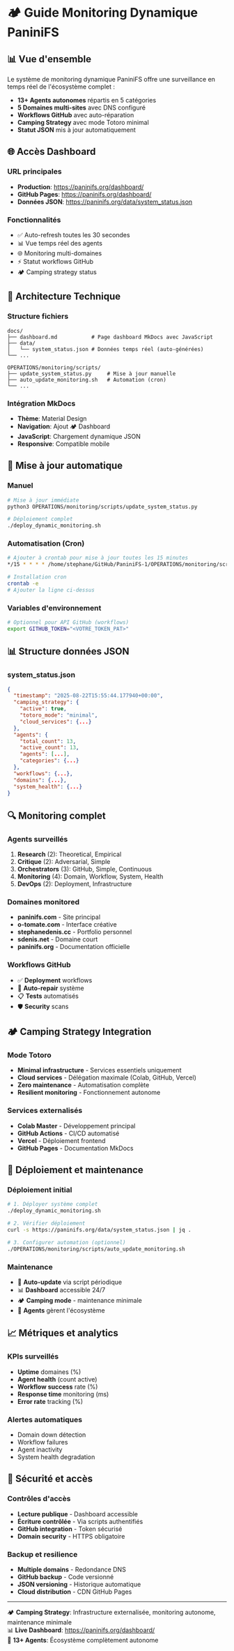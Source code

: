 # 🏕️ Guide Monitoring Dynamique PaniniFS

## 📊 Vue d'ensemble

Le système de monitoring dynamique PaniniFS offre une surveillance en temps réel de l'écosystème complet :

- **13+ Agents autonomes** répartis en 5 catégories
- **5 Domaines multi-sites** avec DNS configuré  
- **Workflows GitHub** avec auto-réparation
- **Camping Strategy** avec mode Totoro minimal
- **Statut JSON** mis à jour automatiquement

## 🌐 Accès Dashboard

### URL principales
- **Production**: https://paninifs.org/dashboard/
- **GitHub Pages**: https://paninifs.org/dashboard/
- **Données JSON**: https://paninifs.org/data/system_status.json

### Fonctionnalités
- ✅ Auto-refresh toutes les 30 secondes
- 📊 Vue temps réel des agents
- 🌐 Monitoring multi-domaines
- ⚡ Statut workflows GitHub
- 🏕️ Camping strategy status

## 🔧 Architecture Technique

### Structure fichiers
```
docs/
├── dashboard.md           # Page dashboard MkDocs avec JavaScript
├── data/
│   └── system_status.json # Données temps réel (auto-générées)
└── ...

OPERATIONS/monitoring/scripts/
├── update_system_status.py     # Mise à jour manuelle
├── auto_update_monitoring.sh   # Automation (cron)
└── ...
```

### Intégration MkDocs
- **Thème**: Material Design
- **Navigation**: Ajout 🏕️ Dashboard
- **JavaScript**: Chargement dynamique JSON
- **Responsive**: Compatible mobile

## 🤖 Mise à jour automatique

### Manuel
```bash
# Mise à jour immédiate
python3 OPERATIONS/monitoring/scripts/update_system_status.py

# Déploiement complet
./deploy_dynamic_monitoring.sh
```

### Automatisation (Cron)
```bash
# Ajouter à crontab pour mise à jour toutes les 15 minutes
*/15 * * * * /home/stephane/GitHub/PaniniFS-1/OPERATIONS/monitoring/scripts/auto_update_monitoring.sh

# Installation cron
crontab -e
# Ajouter la ligne ci-dessus
```

### Variables d'environnement
```bash
# Optionnel pour API GitHub (workflows)
export GITHUB_TOKEN="<VOTRE_TOKEN_PAT>"
```

## 📊 Structure données JSON

### system_status.json
```json
{
  "timestamp": "2025-08-22T15:55:44.177940+00:00",
  "camping_strategy": {
    "active": true,
    "totoro_mode": "minimal",
    "cloud_services": {...}
  },
  "agents": {
    "total_count": 13,
    "active_count": 13,
    "agents": [...],
    "categories": {...}
  },
  "workflows": {...},
  "domains": {...},
  "system_health": {...}
}
```

## 🔍 Monitoring complet

### Agents surveillés
1. **Research** (2): Theoretical, Empirical
2. **Critique** (2): Adversarial, Simple  
3. **Orchestrators** (3): GitHub, Simple, Continuous
4. **Monitoring** (4): Domain, Workflow, System, Health
5. **DevOps** (2): Deployment, Infrastructure

### Domaines monitored
- **paninifs.com** - Site principal
- **o-tomate.com** - Interface créative
- **stephanedenis.cc** - Portfolio personnel  
- **sdenis.net** - Domaine court
- **paninifs.org** - Documentation officielle

### Workflows GitHub
- ✅ **Deployment** workflows
- 🔧 **Auto-repair** système
- 📋 **Tests** automatisés
- 🛡️ **Security** scans

## 🏕️ Camping Strategy Integration

### Mode Totoro
- **Minimal infrastructure** - Services essentiels uniquement
- **Cloud services** - Délégation maximale (Colab, GitHub, Vercel)
- **Zero maintenance** - Automatisation complète
- **Resilient monitoring** - Fonctionnement autonome

### Services externalisés
- **Colab Master** - Développement principal
- **GitHub Actions** - CI/CD automatisé
- **Vercel** - Déploiement frontend  
- **GitHub Pages** - Documentation MkDocs

## 🚀 Déploiement et maintenance

### Déploiement initial
```bash
# 1. Déployer système complet
./deploy_dynamic_monitoring.sh

# 2. Vérifier déploiement
curl -s https://paninifs.org/data/system_status.json | jq .

# 3. Configurer automation (optionnel)
./OPERATIONS/monitoring/scripts/auto_update_monitoring.sh
```

### Maintenance
- 🔄 **Auto-update** via script périodique
- 📊 **Dashboard** accessible 24/7
- 🏕️ **Camping mode** - maintenance minimale
- 🤖 **Agents** gèrent l'écosystème

## 📈 Métriques et analytics

### KPIs surveillés
- **Uptime** domaines (%)
- **Agent health** (count active)
- **Workflow success** rate (%)
- **Response time** monitoring (ms)
- **Error rate** tracking (%)

### Alertes automatiques
- Domain down détection
- Workflow failures
- Agent inactivity  
- System health degradation

## 🔐 Sécurité et accès

### Contrôles d'accès
- **Lecture publique** - Dashboard accessible
- **Écriture contrôlée** - Via scripts authentifiés
- **GitHub integration** - Token sécurisé
- **Domain security** - HTTPS obligatoire

### Backup et resilience
- **Multiple domains** - Redondance DNS
- **GitHub backup** - Code versionné
- **JSON versioning** - Historique automatique
- **Cloud distribution** - CDN GitHub Pages

---

🏕️ **Camping Strategy**: Infrastructure externalisée, monitoring autonome, maintenance minimale  
📊 **Live Dashboard**: https://paninifs.org/dashboard/  
🤖 **13+ Agents**: Écosystème complètement autonome

